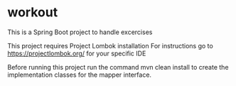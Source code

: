 # workout

This is a Spring Boot project to handle excercises

This project requires Project Lombok installation
For instructions go to https://projectlombok.org/ for your specific IDE

Before running this project run the command mvn clean install to create the implementation classes for the mapper interface.
